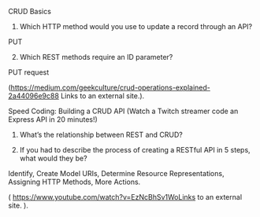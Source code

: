 CRUD Basics

1. Which HTTP method would you use to update a record through an API?

PUT


2. Which REST methods require an ID parameter?

PUT request

 

(https://medium.com/geekculture/crud-operations-explained-2a44096e9c88 Links to an external site.).

 

 

Speed Coding: Building a CRUD API (Watch a Twitch streamer code an Express API in 20 minutes!)

1. What’s the relationship between REST and CRUD?

 


2. If you had to describe the process of creating a RESTful API in 5 steps, what would they be?

Identify, Create Model URIs, Determine Resource Representations, Assigning HTTP Methods, More Actions.

 

(
https://www.youtube.com/watch?v=EzNcBhSv1WoLinks to an external site.
).